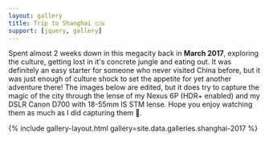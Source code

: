 ```yaml
---
layout: gallery
title: Trip to Shanghai 🇨🇳
support: [jquery, gallery]
---
```


Spent almost 2 weeks down in this megacity back in **March 2017**, exploring the culture, getting lost in it's concrete jungle and eating out. It was definitely an easy starter for someone who never visited China before, but it was just enough of culture shock to set the appetite for yet another adventure there! The images below are edited, but it does try to capture the magic of the city through the lense of my Nexus 6P (HDR+ enabled) and my DSLR Canon D700 with 18-55mm IS STM lense. Hope you enjoy watching them as much as I did capturing them 👋.

{% include gallery-layout.html gallery=site.data.galleries.shanghai-2017 %}